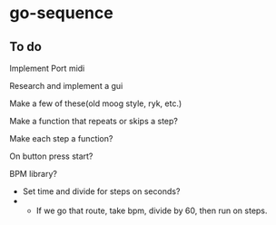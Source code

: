 # go-sequence

## To do
Implement Port midi

Research and implement a gui

Make a few of these(old moog style, ryk, etc.)

Make a function that repeats or skips a step?

Make each step a function?

On button press start?

BPM library?
- Set time and divide for steps on seconds?
- - If we go that route, take bpm, divide by 60, then run on steps.